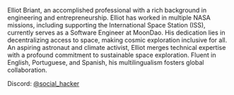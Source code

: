 Elliot Briant, an accomplished professional with a rich background in engineering and entrepreneurship. Elliot has worked in multiple NASA missions, including supporting the International Space Station (ISS), currently serves as a Software Engineer at MoonDao. His dedication lies in decentralizing access to space, making cosmic exploration inclusive for all. An aspiring astronaut and climate activist, Elliot merges technical expertise with a profound commitment to sustainable space exploration. Fluent in English, Portuguese, and Spanish, his multilingualism fosters global collaboration.

Discord: [@social_hacker](https://discord.com/users/1138663775139024947)